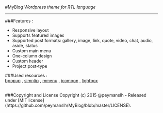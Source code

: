 
#MyBlog
*Wordpress theme for RTL language*
<br>
<hr>


###Features :

* Responsive layout
* Supports featured images
* Supported post formats: gallery, image, link, quote, video, chat, audio, aside, status
* Custom main menu
* One-column design
* Custom header
* Project post-type

###Used resources :  
[bpopup](http://dinbror.dk/bpopup/)
,
[simptip](http://arashm.net/lab/simptip/)
,
[mmenu](http://mmenu.frebsite.nl/)
,
[icomoon](https://icomoon.io/)
,
[lightbox](http://lokeshdhakar.com/projects/lightbox2/)



<br>
###Copyright and License
Copyright (c) 2015 @peymanslh - Released under [MIT license](https://github.com/peymanslh/MyBlog/blob/master/LICENSE).

